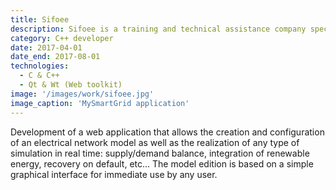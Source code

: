 ```yaml
---
title: Sifoee
description: Sifoee is a training and technical assistance company specializing in electricity generation, transmission and distribution. Its trainers and consultants are all experts from EDF. It has two training centers in Lyon and La Rochelle. Nevertheless, most of the training courses are carried out at the customer's premises with a personalized program in order to fully meet their expectations. Its training catalog includes more than 200 technical courses.
category: C++ developer
date: 2017-04-01
date_end: 2017-08-01
technologies:
  - C & C++
  - Qt & Wt (Web toolkit)
image: '/images/work/sifoee.jpg'
image_caption: 'MySmartGrid application'
---
```


Development of a web application that allows the creation and configuration of an electrical network model as well as the realization of any type of simulation in real time: supply/demand balance, integration of renewable energy, recovery on default,
etc... The model edition is based on a simple graphical interface for immediate use by any user.